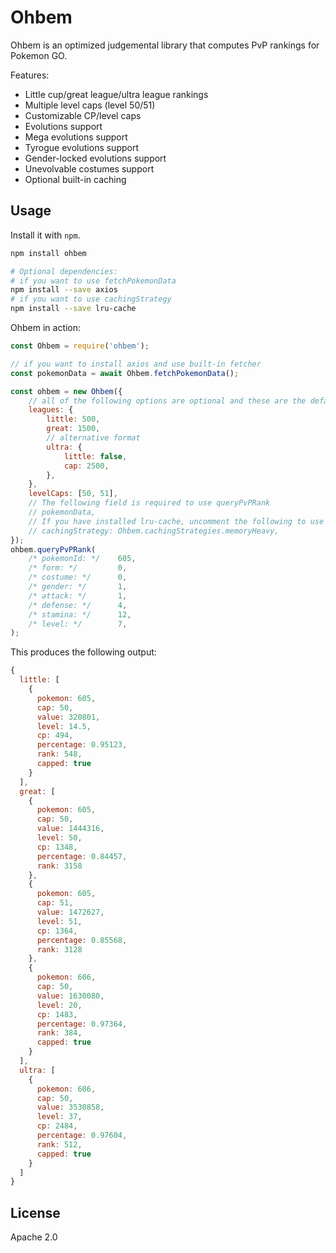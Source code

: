# Ohbem

Ohbem is an optimized judgemental library that computes PvP rankings for Pokemon GO.

Features:

* Little cup/great league/ultra league rankings
* Multiple level caps (level 50/51)
* Customizable CP/level caps
* Evolutions support
* Mega evolutions support
* Tyrogue evolutions support
* Gender-locked evolutions support
* Unevolvable costumes support
* Optional built-in caching


## Usage

Install it with `npm`.

```sh
npm install ohbem

# Optional dependencies:
# if you want to use fetchPokemonData
npm install --save axios
# if you want to use cachingStrategy
npm install --save lru-cache
```

Ohbem in action:

```js
const Ohbem = require('ohbem');

// if you want to install axios and use built-in fetcher
const pokemonData = await Ohbem.fetchPokemonData();

const ohbem = new Ohbem({
    // all of the following options are optional and these are the default values
    leagues: {
        little: 500,
        great: 1500,
        // alternative format
        ultra: {
            little: false,
            cap: 2500,
        },
    },
    levelCaps: [50, 51],
    // The following field is required to use queryPvPRank
    // pokemonData,
    // If you have installed lru-cache, uncomment the following to use cache:
    // cachingStrategy: Ohbem.cachingStrategies.memoryHeavy,
});
ohbem.queryPvPRank(
    /* pokemonId: */    605,
    /* form: */         0,
    /* costume: */      0,
    /* gender: */       1,
    /* attack: */       1,
    /* defense: */      4,
    /* stamina: */      12,
    /* level: */        7,
);
```

This produces the following output:

```js
{
  little: [
    {
      pokemon: 605,
      cap: 50,
      value: 320801,
      level: 14.5,
      cp: 494,
      percentage: 0.95123,
      rank: 548,
      capped: true
    }
  ],
  great: [
    {
      pokemon: 605,
      cap: 50,
      value: 1444316,
      level: 50,
      cp: 1348,
      percentage: 0.84457,
      rank: 3158
    },
    {
      pokemon: 605,
      cap: 51,
      value: 1472627,
      level: 51,
      cp: 1364,
      percentage: 0.85568,
      rank: 3128
    },
    {
      pokemon: 606,
      cap: 50,
      value: 1630080,
      level: 20,
      cp: 1483,
      percentage: 0.97364,
      rank: 384,
      capped: true
    }
  ],
  ultra: [
    {
      pokemon: 606,
      cap: 50,
      value: 3530858,
      level: 37,
      cp: 2484,
      percentage: 0.97604,
      rank: 512,
      capped: true
    }
  ]
}
```

## License

Apache 2.0
